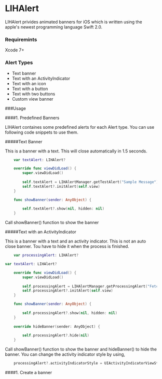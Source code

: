# LIHAlert
LIHAlert privides animated banners for iOS which is written using the apple's newest programming language Swift 2.0. 

### Requiremints
Xcode 7+

### Alert Types
<UL>
<li>Text banner</li>
<li>Text with an ActivityIndicator</li>
<li>Text with an icon</li>
<li>Text with a button</li>
<li>Text with two buttons</li>
<li>Custom view banner</li>
</UL>

###Usage

####1. Predefined Banners

LIHAlert containes some predefined alerts for each Alert type. You can use following code snippets to use them. 

#####Text Banner

This is a banner with a text. This will close automatically in 1.5 seconds.

```Swift
    var textAlert: LIHAlert?

    override func viewDidLoad() {
        super.viewDidLoad()
        
        self.textAlert = LIHAlertManager.getTestAlert("Sample Message")
        self.textAlert?.initAlert(self.view)
    }

    func showBanner(sender: AnyObject) {
        
        self.textAlert?.show(nil, hidden: nil)
    }
```
Call showBanner() function to show the banner

#####Text with an ActivityIndicator

This is a banner with a text and an activity indicator. This is not an auto close banner. Tou have to hide it when the process is finished.

```Swift
    var processingAlert: LIHAlert?

var textAlert: LIHAlert?

    override func viewDidLoad() {
        super.viewDidLoad()
        
        self.processingAlert = LIHAlertManager.getProcessingAlert("Fetching data...")
        self.processingAlert?.initAlert(self.view)
    }

    func showBanner(sender: AnyObject) {
        
        self.processingAlert?.show(nil, hidden: nil)
    }
    
    override hideBanner(sender: AnyObject) {
        
        self.processingAlert?.hide(nil)
    }
```
Call showBanner() function to show the banner and hideBanner() to hide the banner.
You can change the activity indicator style by using,
```Swift
    processingAlert?.activityIndicatorStyle = UIActivityIndicatorViewStyle.WhiteLarge
```


####1. Create a banner
